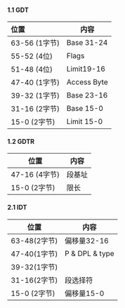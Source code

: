#### 1.1 GDT
  |位置|内容|
  |:-|-|
  |63-56 (1字节)|Base 31-24|
  |55-52 (4位)|Flags|
  |51-48 (4位)|Limit19-16|
  |47-40 (1字节)|Access Byte|
  |39-32 (1字节)|Base 23-16|
  |31-16 (2字节)|Base 15-0|
  |15-0  (2字节)|Limit 15-0|

#### 1.2 GDTR
  |位置|内容|
  |-|-|
  |47-16 (4字节)|段基址|
  |15-0 (2字节)|限长|

#### 2.1 IDT
  |位置|内容|
  |-|-|
  |63-48(2字节)|偏移量32-16|
  |47-40(1字节)|P & DPL & type|
  |39-32(1字节)||
  |31-16(2字节)|段选择符|
  |15-0 (2字节)|偏移量15-0|
